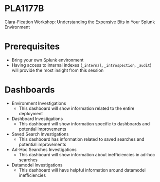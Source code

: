 # PLA1177B
Clara-Fication Workshop: Understanding the Expensive Bits in Your Splunk Environment

# Prerequisites
- Bring your own Splunk environment
- Having access to internal indexes (`_internal`, `_introspection`, `_audit`) will provide the most insight from this session

# Dashboards
- Environment Investigations
  - This dashboard will show information related to the entire deployment
- Dashboard Investigations
  - This dashboard will show information specific to dashboards and potential improvements
- Saved Search Investigations
  - This dashboard has information related to saved searches and potential improvements
- Ad-Hoc Searches Investigations
  - This dashboard will show information about inefficiencies in ad-hoc searches
- Datamodel Investigations
  - This dashboard will have helpful information around datamodel inefficiencies
